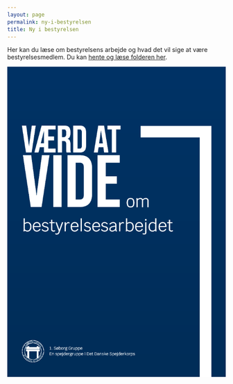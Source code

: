 ```yaml
---
layout: page
permalink: ny-i-bestyrelsen
title: Ny i bestyrelsen
---
```

Her kan du læse om bestyrelsens arbejde og hvad det vil sige at være bestyrelsesmedlem. Du kan [hente og læse folderen her](/files/v%C3%A6rd-at-vide-om-bestyrelsesarbejdet.pdf).

<a href="/files/v%C3%A6rd-at-vide-om-bestyrelsesarbejdet.pdf"><img alt="Værd at vide om bestyrelsesarbejdet - en folder" src="/files/vaerd-at-vide-om-bestyrelsesarbejdet.png"></a>
